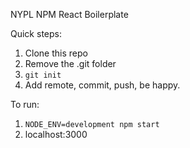 NYPL NPM React Boilerplate

Quick steps:

1. Clone this repo
2. Remove the .git folder
3. `git init`
4. Add remote, commit, push, be happy.

To run:

1. `NODE_ENV=development npm start`
2. localhost:3000